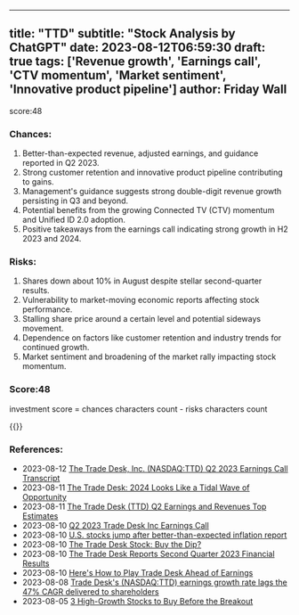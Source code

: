 
---
title: "TTD"
subtitle: "Stock Analysis by ChatGPT"
date: 2023-08-12T06:59:30
draft: true
tags: ['Revenue growth', 'Earnings call', 'CTV momentum', 'Market sentiment', 'Innovative product pipeline']
author: Friday Wall
---

score:48
### Chances:
1. Better-than-expected revenue, adjusted earnings, and guidance reported in Q2 2023.
2. Strong customer retention and innovative product pipeline contributing to gains.
3. Management's guidance suggests strong double-digit revenue growth persisting in Q3 and beyond.
4. Potential benefits from the growing Connected TV (CTV) momentum and Unified ID 2.0 adoption.
5. Positive takeaways from the earnings call indicating strong growth in H2 2023 and 2024.
### Risks:
1. Shares down about 10% in August despite stellar second-quarter results.
2. Vulnerability to market-moving economic reports affecting stock performance.
3. Stalling share price around a certain level and potential sideways movement.
4. Dependence on factors like customer retention and industry trends for continued growth.
5. Market sentiment and broadening of the market rally impacting stock momentum.
### Score:48
investment score = chances characters count - risks characters count

{{<tradingview symbol="NASDAQ:TTD">}}
### References:
- 2023-08-12 [The Trade Desk, Inc. (NASDAQ:TTD) Q2 2023 Earnings Call Transcript](https://finance.yahoo.com/news/trade-desk-inc-nasdaq-ttd-181258348.html?.tsrc=rss)
- 2023-08-11 [The Trade Desk: 2024 Looks Like a Tidal Wave of Opportunity](https://finance.yahoo.com/m/c9bc031f-d014-36b2-b1d6-974141ebc4ba/the-trade-desk%3A-2024-looks.html?.tsrc=rss)
- 2023-08-11 [The Trade Desk (TTD) Q2 Earnings and Revenues Top Estimates](https://finance.yahoo.com/news/trade-desk-ttd-q2-earnings-161400245.html?.tsrc=rss)
- 2023-08-10 [Q2 2023 Trade Desk Inc Earnings Call](https://finance.yahoo.com/news/q2-2023-trade-desk-inc-124600117.html?.tsrc=rss)
- 2023-08-10 [U.S. stocks jump after better-than-expected inflation report](https://finance.yahoo.com/news/dow-futures-move-higher-disney-192802117.html?.tsrc=rss)
- 2023-08-10 [The Trade Desk Stock: Buy the Dip?](https://finance.yahoo.com/m/eedf5123-5b64-36fc-994a-3c7caea82522/the-trade-desk-stock%3A-buy-the.html?.tsrc=rss)
- 2023-08-10 [The Trade Desk Reports Second Quarter 2023 Financial Results](https://finance.yahoo.com/news/trade-desk-reports-second-quarter-200100207.html?.tsrc=rss)
- 2023-08-10 [Here's How to Play Trade Desk Ahead of Earnings](https://finance.yahoo.com/m/c9a9ffb5-d427-3dd3-affe-7d7646e1e676/here%27s-how-to-play-trade-desk.html?.tsrc=rss)
- 2023-08-08 [Trade Desk's (NASDAQ:TTD) earnings growth rate lags the 47% CAGR delivered to shareholders](https://finance.yahoo.com/news/trade-desks-nasdaq-ttd-earnings-110109716.html?.tsrc=rss)
- 2023-08-05 [3 High-Growth Stocks to Buy Before the Breakout](https://finance.yahoo.com/news/3-high-growth-stocks-buy-220253981.html?.tsrc=rss)


                